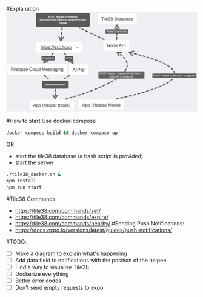 #Explanation
![Explanation](Tile38.png?raw=true "How it works")

#How to start
Use docker-compose
```bash
docker-compose build && docker-compose up
```
OR
- start the tile38 database (a bash script is provided)
- start the server
```bash
./tile38_docker.sh &
mpm install
npm run start
```

#Tile38 Commands:
- https://tile38.com/commands/set/
- https://tile38.com/commands/expire/
- https://tile38.com/commands/nearby/
#Sending Push Notifications:
- https://docs.expo.io/versions/latest/guides/push-notifications/

#TODO:
- [ ] Make a diagram to explain what's happening
- [ ] Add data field to notifications with the position of the helpee
- [ ] Find a way to visualise Tile38
- [ ] Dockerize everything
- [ ] Better error codes
- [ ] Don't send empty requests to expo
